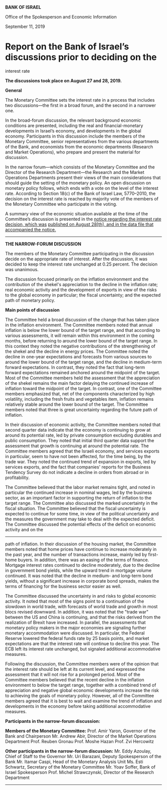 **BANK OF ISRAEL**

Office of the Spokesperson and Economic Information

September 11, 2019

# Report on the Bank of Israel’s discussions prior to deciding on the
 interest rate

**The discussions took place on August 27 and 28, 2019.**

**General**

The Monetary Committee sets the interest rate in a process that includes two
discussions––the first in a broad forum, and the second in a narrower one.

In the broad-forum discussion, the relevant background economic conditions are
presented, including the real and financial-monetary developments in Israel’s economy,
and developments in the global economy. Participants in this discussion include the
members of the Monetary Committee, senior representatives from the various
departments of the Bank, and economists from the economic departments (Research
and Market Operations), who prepare and present the material for discussion.

In the narrow forum—which consists of the Monetary Committee and the Director of
the Research Department—the Research and the Market Operations Departments
present their views of the main considerations that should guide the setting of the
monetary policy. An open discussion on monetary policy follows, which ends with a
vote on the level of the interest rate. According to Section 18(c) of the Bank of Israel
Law, 5770–2010, the decision on the interest rate is reached by majority vote of the
members of the Monetary Committee who participate in the voting.

A summary view of the economic situation available at the time of the Committee’s
discussion is presented in the [notice regarding the interest rate decision, which was](https://www.boi.org.il/en/NewsAndPublications/PressReleases/Pages/28-8-19.aspx)
[published on August 28[th], and in the data file that accompanied the notice.](https://www.boi.org.il/en/NewsAndPublications/PressReleases/Documents/Main%20economic%20background%20data%20interest%20rate%20decision%2028.8.19.pptx)


-----

**THE NARROW-FORUM DISCUSSION**

The members of the Monetary Committee participating in the discussion decide on the
appropriate rate of interest. After the discussion, it was decided to keep the interest rate
unchanged at 0.25 percent. The decision was unanimous.

The discussion focused primarily on the inflation environment and the contribution of
the shekel's appreciation to the decline in the inflation rate; real economic activity and
the development of exports in view of the risks to the global economy in particular; the
fiscal uncertainty; and the expected path of monetary policy.

**Main points of discussion**

The Committee held a broad discussion of the change that has taken place in the
inflation environment. The Committee members noted that annual inflation is below
the lower bound of the target range, and that according to various assessments, it will
remain within this environment in the coming months, before returning to around the
lower bound of the target range. In this context they noted the negative contributions
of the strengthening of the shekel and the decline in energy prices. The Committee
noted the decline in one-year expectations and forecasts from various sources to around
the lower bound of the target range, and the decline in medium-term forward
expectations. In contrast, they noted the fact that long-term forward expectations
remained anchored around the midpoint of the target. Most of the Committee members
held the assessment that the appreciation of the shekel remains the main factor delaying
the continued increase of inflation toward the midpoint of the target. In contrast, one
of the Committee members emphasized that, net of the components characterized by
high volatility, including the fresh fruits and vegetables item, inflation remains
relatively stable around the lower bound of the target. The Committee members noted
that three is great uncertainty regarding the future path of inflation.

In their discussion of economic activity, the Committee members noted that second
quarter data indicate that the economy is continuing to grow at around its potential rate,
led by private consumption excluding durables and public consumption. They noted
that initial third quarter data support the assessment that growth is continuing at around
the potential rate. The Committee members agreed that the Israeli economy, and
services exports in particular, seem to have not been affected, for the time being, by the
trade war. They noted the continued trend of expansion in exports, led by services
exports, and the fact that companies' reports for the Business Tendency Survey do not
indicate a decline in orders from abroad or in profitability.

The Committee believed that the labor market remains tight, and noted in particular the
continued increase in nominal wages, led by the business sector, as an important factor
in supporting the return of inflation to the target range. The Committee also discussed
the marked uncertainty in the fiscal situation. The Committee believed that the fiscal
uncertainty is expected to continue for some time, in view of the political uncertainty
and the measures the government may take to deal with the expected deficit. The
Committee discussed the potential effects of the deficit on economic activity and on the


-----

path of inflation. In their discussion of the housing market, the Committee members
noted that home prices have continue to increase moderately in the past year, and the
number of transactions increase, mainly led by first-home buyers. In addition, there
was an easing of the terms of finance. Mortgage interest rates continued to decline
moderately, due to the decline in government bond yields, while the upward trend in
mortgage volume continued. It was noted that the decline in medium- and long-term
bond yields, without a significant increase in corporate bond spreads, makes the terms
of financing for the business sector easier as well.

The Committee discussed the uncertainty in and risks to global economic activity. It
noted that most of the signs point to a continuation of the slowdown in world trade,
with forecasts of world trade and growth in most blocs revised downward. In addition,
it was noted that the "trade war" between the US and China is continuing, and that the
risks derived from the realization of Brexit have increased. In parallel, the assessments
that monetary policy makers in the major economies are signaling further monetary
accommodation were discussed. In particular, the Federal Reserve lowered the federal
funds rate by 25 basis points, and market expectations are that the interest rate will
continue to decline this year. The ECB left its interest rate unchanged, but signaled
additional accommodative measures.

Following the discussion, the Committee members were of the opinion that the interest
rate should be left at its current level, and expressed the assessment that it will not rise
for a prolonged period. Most of the Committee members believed that the recent
decline in the inflation environment to below the target range, together with a combined
trend of appreciation and negative global economic developments increase the risk to
achieving the goals of monetary policy. However, all of the Committee members
agreed that it is best to wait and examine the trend of inflation and developments in the
economy before taking additional accommodative measures.

**Participants in the narrow-forum discussion:**

**Members of the Monetary Committee:**
Prof. Amir Yaron, Governor of the Bank and Chairperson
Mr. Andrew Abir, Director of the Market Operations Department
Prof. Reuben Gronau
Prof. Moshe Hazan
Prof. Zvi Hercowitz

**Other participants in the narrow-forum discussion:**
Mr. Eddy Azoulay, Chief of Staff to the Governor
Mr. Uri Barazani, Deputy Spokesperson of the Bank
Mr. Itamar Caspi, Head of the Monetary Analysis Unit
Ms. Esti Schwartz, Secretary of the Monetary Committee
Mr. Yoav Soffer, Bank of Israel Spokesperson
Prof. Michel Strawczynski, Director of the Research Department


-----

